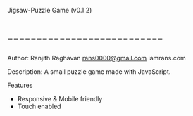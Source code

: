 Jigsaw-Puzzle Game (v0.1.2)
# --------------------------- #

Author:
Ranjith Raghavan
rans0000@gmail.com
iamrans.com

Description:
A small puzzle game made with JavaScript.

Features
* Responsive & Mobile friendly
* Touch enabled
